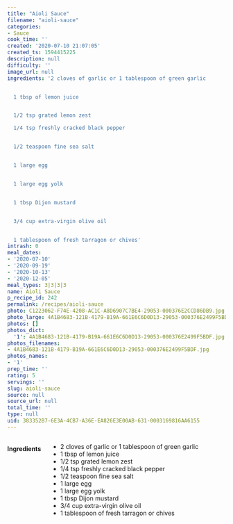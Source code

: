 ```yaml
---
title: "Aioli Sauce"
filename: "aioli-sauce"
categories:
- Sauce
cook_time: ''
created: '2020-07-10 21:07:05'
created_ts: 1594415225
description: null
difficulty: ''
image_url: null
ingredients: '2 cloves of garlic or 1 tablespoon of green garlic


  1 tbsp of lemon juice


  1/2 tsp grated lemon zest

  1/4 tsp freshly cracked black pepper


  1/2 teaspoon fine sea salt


  1 large egg


  1 large egg yolk


  1 tbsp Dijon mustard


  3/4 cup extra-virgin olive oil


  1 tablespoon of fresh tarragon or chives'
intrash: 0
meal_dates:
- '2020-07-10'
- '2020-09-19'
- '2020-10-13'
- '2020-12-05'
meal_types: 3|3|3|3
name: Aioli Sauce
p_recipe_id: 242
permalink: /recipes/aioli-sauce
photo: C1223062-F74E-4208-AC1C-A8D6907C7BE4-29053-000376E2CCD86DB9.jpg
photo_large: 4A1B4683-121B-4179-B19A-661E6C6D0D13-29053-000376E2499F5BDF.jpg
photos: []
photos_dict:
  '1': 4A1B4683-121B-4179-B19A-661E6C6D0D13-29053-000376E2499F5BDF.jpg
photos_filenames:
- 4A1B4683-121B-4179-B19A-661E6C6D0D13-29053-000376E2499F5BDF.jpg
photos_names:
- '1'
prep_time: ''
rating: 5
servings: ''
slug: aioli-sauce
source: null
source_url: null
total_time: ''
type: null
uid: 383352B7-6E3A-4CB7-A36E-EA826E3E00AB-631-0003169816AA6155
---
```

<div class="large-8 medium-7 columns" id="writeup">	</div><!-- #writeup -->
</div><!-- #row-one -->
<div class="row" id="row-two">	<div class="medium-4 small-5 columns"><h4 id="ingredients">Ingredients</h4><div class="box box-ingredients content"><ul>
<li>2 cloves of garlic or 1 tablespoon of green garlic</li>
<li>1 tbsp of lemon juice</li>
<li>1/2 tsp grated lemon zest</li>
<li>1/4 tsp freshly cracked black pepper</li>
<li>1/2 teaspoon fine sea salt</li>
<li>1 large egg</li>
<li>1 large egg yolk</li>
<li>1 tbsp Dijon mustard</li>
<li>3/4 cup extra-virgin olive oil</li>
<li>1 tablespoon of fresh tarragon or chives</li>
</ul>
</div>	</div>	<div class="medium-6 small-7 columns">	</div>	<div class="medium-2 columns" id="photo-sidebar">